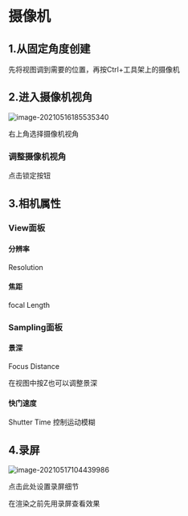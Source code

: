 # 摄像机

## 1.从固定角度创建

先将视图调到需要的位置，再按Ctrl+工具架上的摄像机

## 2.进入摄像机视角

![image-20210516185535340](C:\Users\QZ\AppData\Roaming\Typora\typora-user-images\image-20210516185535340.png)

右上角选择摄像机视角

### 调整摄像机视角

点击锁定按钮

## 3.相机属性

### View面板

#### 分辨率

Resolution

#### 焦距

focal Length

### Sampling面板

#### 景深

Focus Distance

在视图中按Z也可以调整景深

#### 快门速度

Shutter Time 控制运动模糊

## 4.录屏

![image-20210517104439986](C:\Users\QZ\AppData\Roaming\Typora\typora-user-images\image-20210517104439986.png)

点击此处设置录屏细节

在渲染之前先用录屏查看效果